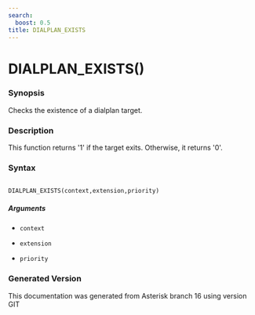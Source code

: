 ```yaml
---
search:
  boost: 0.5
title: DIALPLAN_EXISTS
---
```


# DIALPLAN_EXISTS()

### Synopsis

Checks the existence of a dialplan target.

### Description

This function returns '1' if the target exits. Otherwise, it returns '0'.<br>


### Syntax


```

DIALPLAN_EXISTS(context,extension,priority)
```
##### Arguments


* `context`

* `extension`

* `priority`


### Generated Version

This documentation was generated from Asterisk branch 16 using version GIT 